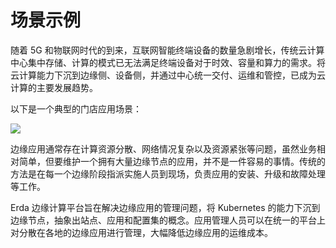 # 场景示例

随着 5G 和物联网时代的到来，互联网智能终端设备的数量急剧增长，传统云计算中心集中存储、计算的模式已无法满足终端设备对于时效、容量和算力的需求。将云计算能力下沉到边缘侧、设备侧，并通过中心统一交付、运维和管控，已成为云计算的主要发展趋势。

以下是一个典型的门店应用场景： 

![](http://terminus-paas.oss-cn-hangzhou.aliyuncs.com/paas-doc/2021/07/01/6395c2d2-7e26-4735-a422-16512d4638ce.jpg)

边缘应用通常存在计算资源分散、网络情况复杂以及资源紧张等问题，虽然业务相对简单，但要维护一个拥有大量边缘节点的应用，并不是一件容易的事情。传统的方法是在每一个边缘阶段指派实施人员到现场，负责应用的安装、升级和故障处理等工作。

Erda 边缘计算平台旨在解决边缘应用的管理问题，将 Kubernetes 的能力下沉到边缘节点，抽象出站点、应用和配置集的概念。应用管理人员可以在统一的平台上对分散在各地的边缘应用进行管理，大幅降低边缘应用的运维成本。
